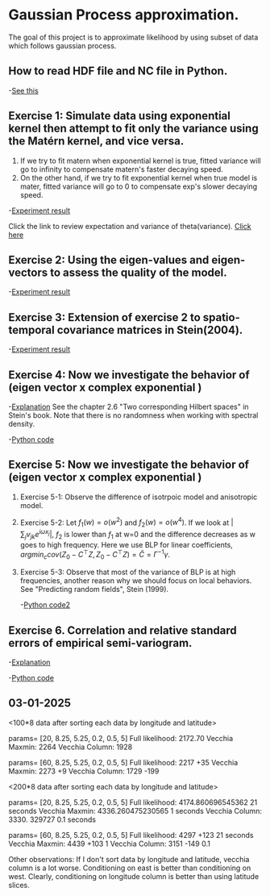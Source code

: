 # Gaussian Process approximation.

The goal of this project is to approximate likelihood by using subset of data which follows gaussian process.

## How to read HDF file and NC file in Python.
-[See this](total_column_ozone/Read_save_ncfile.ipynb)

## Exercise 1: Simulate data using exponential kernel then attempt to fit only the variance using the Matérn kernel, and vice versa. 
  1. If we try to fit matern when exponential kernel is true, fitted variance will go to infinity to compensate matern's faster decaying speed.
  2. On the other hand, if we try to fit exponential kernel when true model is mater, fitted variance will go to 0 to compensate exp's slower decaying speed.

  -[Experiment result](https://github.com/cl20813/Gaussian-Process-approximation/blob/567fc1abc0f2e12e7582635b54813c3ec11268d6/Exercises/Fit%20matern_true%20exp.pdf)


Click the link to review expectation and variance of theta(variance).
[Click here](https://stats.stackexchange.com/questions/427332/variance-of-quadratic-form-for-multivariate-normal-distribution)


  
## Exercise 2: Using the eigen-values and eigen-vectors to assess the quality of the model.

  -[Experiment result](Exercises/Diagnostics_of_covariance_matrix_using_eigenvalue.ipynb)
  

## Exercise 3: Extension of exercise 2 to spatio-temporal covariance matrices in Stein(2004).

  -[Experiment result](Exercises/Spat_tmp_cov_exercise_stein_2004_python.ipynb)
  

## Exercise 4: Now we investigate the behavior of (eigen vector x complex exponential ) 

  -[Explanation](Exercises/Isometry_same_norm_spectrum_1_12.pdf)
  See the chapter 2.6 "Two corresponding Hilbert spaces" in Stein's book. Note that there is no randomness when working with spectral density.

  -[Python code](Exercises/Isometry_same_norm_spectrum_1_12.ipynb)

## Exercise 5: Now we investigate the behavior of (eigen vector x complex exponential ) 

1. Exercise 5-1: Observe the difference of isotrpoic model and anisotropic model.
2. Exercise 5-2: Let $f_1(w)= o(w^2)$ and $f_2(w)= o(w^4)$. If we look at $\biggl| \sum_j v_{jk} e^{i \omega x_j} \biggr|$, $f_2$ is lower than $f_1$ at w=0 and the difference decreases as w goes to high frequency. Here we use BLP for linear coefficients, $argmin_c  cov(  Z_0 - C^\top Z,  Z_0 - C^\top Z )   = \hat{C}= \Gamma^{-1} \gamma.$

3. Exercise 5-3: Observe that most of the variance of BLP is at high frequencies, another reason why we should focus on local behaviors.
   See "Predicting random fields", Stein (1999).

   -[Python code2](Exercises/Experiment5.ipynb)

## Exercise 6. Correlation and relative standard errors of empirical semi-variogram. 

  -[Explanation](Exercises/Experiment6_acf_semivariogram.pdf)
  
  -[Python code](Exercises/Experiment6_acf_semivarogram.ipynb)

## 03-01-2025
  

<100*8 data after sorting each data by longitude and latitude>  

params= [20, 8.25, 5.25, 0.2, 0.5, 5]
Full likelihood: 2172.70
Vecchia Maxmin: 2264
Vecchia Column: 1928

params= [60, 8.25, 5.25, 0.2, 0.5, 5]
Full likelihood: 2217         +35 
Vecchia Maxmin: 2273          +9
Vecchia Column: 1729          -199

<200*8 data after sorting each data by longitude and latitude>


params= [20, 8.25, 5.25, 0.2, 0.5, 5]
Full likelihood: 4174.860696545362                    21 seconds
Vecchia Maxmin: 4336.260475230565                     1 seconds
Vecchia Column: 3330. 329727                          0.1 seconds
 
params= [60, 8.25, 5.25, 0.2, 0.5, 5]
Full likelihood: 4297          +123         21 seconds
Vecchia Maxmin: 4439  	       +103         1
Vecchia Column: 3151	       -149 	    0.1


Other observations:
If I don't sort data by longitude and latitude, vecchia column is a lot worse. 
Conditioning on east is better than conditioning on west.
Clearly, conditioning on longitude column is better than using latitude slices. 
  


 



